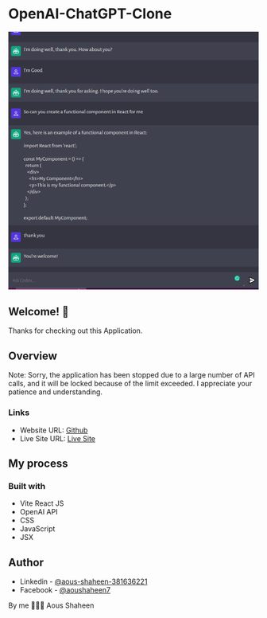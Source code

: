 # OpenAI-ChatGPT-Clone

![OpenAI-ChatGPT-Clone](./client/assets/web-view01.png)


## Welcome! 👋
Thanks for checking out this Application.

## Overview
Note: Sorry, the application has been stopped due to a large number of API calls, and it will be locked because of the limit exceeded.
I appreciate your patience and understanding.

### Links

- Website URL: [Github](https://github.com/Shaheen121/ChatGPT-Clone-OpenAI.git)
- Live Site URL: [Live Site](https://chatgpt-clone-openai.vercel.app/)

## My process

### Built with

- Vite React JS
- OpenAI API
- CSS
- JavaScript
- JSX


## Author

- Linkedin - [@aous-shaheen-381636221](https://www.linkedin.com/in/aous-shaheen-381636221/)
- Facebook - [@aoushaheen7](https://www.facebook.com/shaheen7tl/)

By me 🚀🚀🚀
Aous Shaheen